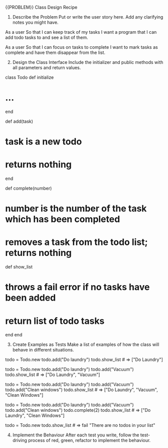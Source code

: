 {{PROBLEM}} Class Design Recipe
1. Describe the Problem
Put or write the user story here. Add any clarifying notes you might have.

As a user
So that I can keep track of my tasks
I want a program that I can add todo tasks to and see a list of them.

As a user
So that I can focus on tasks to complete
I want to mark tasks as complete and have them disappear from the list.


2. Design the Class Interface
Include the initializer and public methods with all parameters and return values.

class Todo 
  def initialize
  # ...
  end 

  def add(task)
   # task is a new todo 
   # returns nothing 
  end 

  def complete(number)
   # number is the number of the task which has been completed 
   # removes a task from the todo list; returns nothing

  def show_list
   # throws a fail error if no tasks have been added
   # return list of todo tasks
  end
end 


3. Create Examples as Tests
Make a list of examples of how the class will behave in different situations.

todo = Todo.new
todo.add("Do laundry")
todo.show_list # => ["Do Laundry"]

todo = Todo.new
todo.add("Do laundry")
todo.add("Vacuum")
todo.show_list # => ["Do Laundry", "Vacuum"]

todo = Todo.new
todo.add("Do laundry")
todo.add("Vacuum")
todo.add("Clean windows")
todo.show_list # => ["Do Laundry", "Vacuum", "Clean Windows"]

todo = Todo.new
todo.add("Do laundry")
todo.add("Vacuum")
todo.add("Clean windows")
todo.complete(2)
todo.show_list # => ["Do Laundry", "Clean Windows"]


todo = Todo.new
todo.show_list # => fail "There are no todos in your list"


4. Implement the Behaviour
After each test you write, follow the test-driving process of red, green, refactor to implement the behaviour.